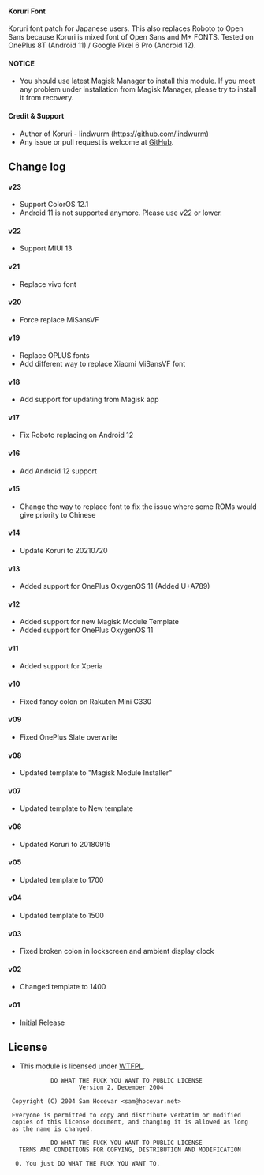 #### Koruri Font

Koruri font patch for Japanese users.
This also replaces Roboto to Open Sans because Koruri is mixed font of Open Sans and M+ FONTS.
Tested on OnePlus 8T (Android 11) / Google Pixel 6 Pro (Android 12).

#### NOTICE

* You should use latest Magisk Manager to install this module. If you meet any problem under installation from Magisk Manager, please try to install it from recovery.

#### Credit & Support

* Author of Koruri - lindwurm (https://github.com/lindwurm)
* Any issue or pull request is welcome at [GitHub](https://github.com/AndroPlus-org/magisk-module-koruri-font).

## Change log

#### v23
* Support ColorOS 12.1
* Android 11 is not supported anymore. Please use v22 or lower.

#### v22
* Support MIUI 13

#### v21
* Replace vivo font

#### v20
* Force replace MiSansVF

#### v19
* Replace OPLUS fonts
* Add different way to replace Xiaomi MiSansVF font

#### v18
* Add support for updating from Magisk app

#### v17
* Fix Roboto replacing on Android 12

#### v16
* Add Android 12 support

#### v15
* Change the way to replace font to fix the issue where some ROMs would give priority to Chinese

#### v14
* Update Koruri to 20210720

#### v13
* Added support for OnePlus OxygenOS 11 (Added U+A789)

#### v12
* Added support for new Magisk Module Template
* Added support for OnePlus OxygenOS 11

#### v11
* Added support for Xperia

#### v10
* Fixed fancy colon on Rakuten Mini C330

#### v09
* Fixed OnePlus Slate overwrite

#### v08
* Updated template to "Magisk Module Installer"

#### v07
* Updated template to New template

#### v06
* Updated Koruri to 20180915

#### v05
* Updated template to 1700

#### v04
* Updated template to 1500

#### v03
* Fixed broken colon in lockscreen and ambient display clock

#### v02
* Changed template to 1400

#### v01
* Initial Release

## License

- This module is licensed under [WTFPL](http://www.wtfpl.net/).

```
            DO WHAT THE FUCK YOU WANT TO PUBLIC LICENSE
                    Version 2, December 2004

 Copyright (C) 2004 Sam Hocevar <sam@hocevar.net>

 Everyone is permitted to copy and distribute verbatim or modified
 copies of this license document, and changing it is allowed as long
 as the name is changed.

            DO WHAT THE FUCK YOU WANT TO PUBLIC LICENSE
   TERMS AND CONDITIONS FOR COPYING, DISTRIBUTION AND MODIFICATION

  0. You just DO WHAT THE FUCK YOU WANT TO.
```